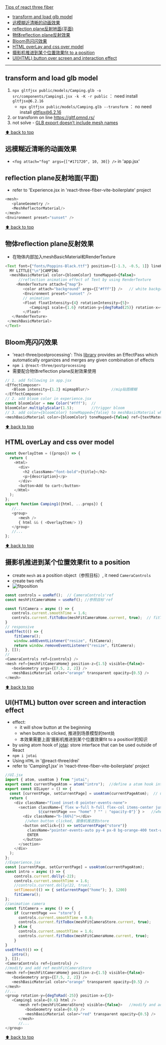 [Tips of react three fiber](#top)

- [transform and load glb model](#transform-and-load-glb-model)
- [远模糊近清晰的动画效果](#远模糊近清晰的动画效果)
- [reflection plane反射地面(平面)](#reflection-plane反射地面平面)
- [物体reflection plane反射效果](#物体reflection-plane反射效果)
- [Bloom亮闪闪效果](#bloom亮闪闪效果)
- [HTML overLay and css over model](#html-overlay-and-css-over-model)
- [摄影机推进到某个位置效果fit to a position](#摄影机推进到某个位置效果fit-to-a-position)
- [UI(HTML) button over screen and interaction effect](#uihtml-button-over-screen-and-interaction-effect)

-------------------------------------------------------------------------------

## transform and load glb model

1. `npx gltfjsx public/models/Camping.glb -o src/components/Camping1.jsx -k -K -r public` ： need install `gltfjsx@6.2.16`
   - `npx gltfjsx public/models/Camping.glb --transform`  ： no need install gltfjsx@6.2.16
2. or transform on line https://gltf.pmnd.rs/
3. not solve - [GLB export doesn’t include mesh names](https://discourse.threejs.org/t/glb-export-doesnt-include-mesh-names/41680)

[⬆ back to top](#top)

## 远模糊近清晰的动画效果

- `<fog attach="fog" args={["#171720", 10, 30]} />` in 'app.jsx'

## reflection plane反射地面(平面)

- refer to 'Experience.jsx in 'react-three-fiber-vite-boilerplate' project

```javascript
<mesh>
   <planeGeometry />
   <MeshReflectorMaterial/>
</mesh>
<Environment preset="sunset" />
```

[⬆ back to top](#top)

## 物体reflection plane反射效果

- 在物体内部加入meshBasicMaterial和RenderTexture
  
 ```javascript
<Text font={"fonts/Poppins-Black.ttf"} position={[-1.3, -0.5, 1]} lineHeight={0.8} textAlign="center" rotation-y= {degToRad(30)} anchorY={"bottom"}>
   MY LITTLE{"\n"}CAMPING
   <meshBasicMaterial color={bloomColor} toneMapped={false}>
       //reflection animation effect of Text by using RenderTexture
      <RenderTexture attach={"map"}>
         <color attach="background" args={["#fff"]} />   // white background
         <Environment preset="sunset" />
         // animation
         <Float floatIntensity={4} rotationIntensity={5}>
            <Camping1 scale={1.6} rotation-y={degToRad(25)} rotation-x={degToRad(40)} position-y={-0.5} />
         </Float>
    </RenderTexture>
  </meshBasicMaterial>
</Text>
```

## Bloom亮闪闪效果

- 'react-three/postprocessing': This [library](https://github.com/pmndrs/react-postprocessing) provides an EffectPass which automatically organizes and merges any given combination of effects
- `npm i @react-three/postprocessing`
- 需要配合物体reflection plane反射效果使用

```javascript
// 1. add following in app.jsx
<EffectComposer>
   <Bloom intensity={1.2} mipmapBlur/>          //mip贴图模糊      
</EffectComposer>
// 2. add bloom color in experience.jsx
const bloomColor = new Color("#fff");  // 
bloomColor.multiplyScalar(1.5);        //trigger bloom
// 3. add color={bloomColor} toneMapped={false} to meshBasicMaterial which relecting envrionment
<meshBasicMaterial color={bloomColor} toneMapped={false} ref={textMaterial}>
```

[⬆ back to top](#top)

## HTML overLay and css over model

```javascript
const OverlayItem = ({props}) => {
  return (
    <Html>
      <div>
        <h2 className="font-bold">{title}</h2>
        <p>{description}</p>
      </div>
      <button>Add to cart</button>
    </Html>
  );
};
export function Camping1({html, ...props}) {
   //...
   <group>
      <mesh />
      { html && ( <OverlayItem/> )}
   </group>
   //...
};
```

[⬆ back to top](#top)

## 摄影机推进到某个位置效果fit to a position

- create `mesh` as a position object（参照目标）, it need `CameraControls`
- create two refs
- ![fitposition](fitposition.png) 

```javascript
const controls = useRef();  // CameraControls'ref
const meshFitCameraHome = useRef(); //参照目标'ref

const fitCamera = async () => {
   controls.current.smoothTime = 1.6;
   controls.current.fitToBox(meshFitCameraHome.current, true);  // fitToBox
}
// responsive 
useEffect(() => {
    fitCamera();
    window.addEventListener("resize", fitCamera);
    return window.removeEventListener("resize", fitCamera);
}, []);
//
<CameraControls ref={controls} />
<mesh ref={meshFitCameraHome} position-z={1.5} visible={false}>
   <boxGeometry args={[7.5, 2, 2]} />
   <meshBasicMaterial color="orange" transparent opacity={0.5} />
</mesh>
```

[⬆ back to top](#top)

## UI(HTML) button over screen and interaction effect

- effect:
   - it will show button at the beginning
   - when button is clicked, 推进到场景模型的tent处
   - 本效果需要上面‘摄影机推进到某个位置效果fit to a position’的知识
- by using atom hook of [jotai](https://jotai.org/): store interface that can be used outside of React
- `npm i jotai`
- Using `HTML` in '@react-three/drei'
- refer to 'Camping1.jsx' in 'react-three-fiber-vite-boilerplate' project

```javascript
//UI.jsx
import { atom, useAtom } from "jotai";
export const currentPageAtom = atom("intro");  //define a atom hook intro
export const UILayer = () => {
  const [currentPage, setCurrentPage] = useAtom(currentPageAtom);  // useAtom hook
  return (
    <div className="fixed inset-0 pointer-events-none">
      <section className={`flex w-full h-full flex-col items-center justify-center duration-500 
               ${currentPage === "home" ? "" : "opacity-0"}`} >   //when button clicked, it will disappear
        <div className="h-[66%]"></div>
         //when button clicked, 摄像机推进到store
        <button onClick={() => setCurrentPage("store")}
          className="pointer-events-auto py-4 px-8 bg-orange-400 text-white font-black rounded-full hover:bg-orange-600 cursor-pointer transition-colors duration-500" >
          ENTER
        </button>
      </section>
    </div>
  );
};
//Experience.jsx
const [currentPage, setCurrentPage] = useAtom(currentPageAtom);
const intro = async () => {
    controls.current.dolly(-22); 
    controls.current.smoothTime = 1.6;
    //controls.current.dolly(22, true);
    setTimeout(() => { setCurrentPage("home"); }, 1200)
    fitCamera();
};
//animation camera
const fitCamera = async () => {
    if (currentPage === "store") {
      controls.current.smoothTime = 0.8;
      controls.current.fitToBox(meshFitCameraStore.current, true);
    } else {
      controls.current.smoothTime = 1.6;
      controls.current.fitToBox(meshFitCameraHome.current, true);
    }
}
useEffect(() => {
   intro();
}, []);
<CameraControls ref={controls} />
//modify and add ref meshFitCameraStore
<mesh ref={meshFitCameraHome} position-z={1.5} visible={false}>
   <boxGeometry args={[7.5, 2, 2]} />
   <meshBasicMaterial color="orange" transparent opacity={0.5} />
</mesh>
//...
<group rotation-y={degToRad(-25)} position-x={3}>
   <Camping1 scale={0.6} html />
      <mesh ref={meshFitCameraStore} visible={false}>   //modify and add ref meshFitCameraStore
         <boxGeometry scale={0.6} />
         <meshBasicMaterial color="red" transparent opacity={0.5} />
      </mesh>
      //...
</group>
```

[⬆ back to top](#top)
